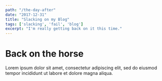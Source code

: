 ```yaml
---
path: "/the-day-after"
date: "2017-12-31"
title: "Slacking on my Blog"
tags: ['slacking', 'fail', 'blog']
excerpt: "I'm really getting back on it this time."
---
```


# Back on the horse

Lorem ipsum dolor sit amet, consectetur adipiscing elit, sed do eiusmod tempor incididunt ut labore et dolore magna aliqua.